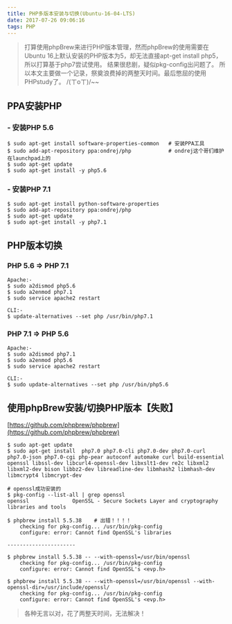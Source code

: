 ```yaml
---
title: PHP多版本安装与切换(Ubuntu-16-04-LTS)
date: 2017-07-26 09:06:16
tags: PHP
---
```

>   打算使用phpBrew来进行PHP版本管理，然而phpBrew的使用需要在Ubuntu 16上默认安装的PHP版本为5，却无法直接apt-get install php5，所以打算基于php7尝试使用。
>   结果很悲剧，疑似pkg-config出问题了。 所以本文主要做一个记录，祭奠浪费掉的两整天时间。最后憋屈的使用PHPstudy了。 /(ㄒoㄒ)/~~

## PPA安装PHP
### - 安装PHP 5.6
```
$ sudo apt-get install software-properties-common   # 安装PPA工具
$ sudo add-apt-repository ppa:ondrej/php            # ondrej这个哥们维护在launchpad上的
$ sudo apt-get update
$ sudo apt-get install -y php5.6
```
### - 安装PHP 7.1
```
$ sudo apt-get install python-software-properties
$ sudo add-apt-repository ppa:ondrej/php
$ sudo apt-get update
$ sudo apt-get install -y php7.1                    
```

## PHP版本切换
### PHP 5.6 => PHP 7.1
```
Apache:-
$ sudo a2dismod php5.6
$ sudo a2enmod php7.1
$ sudo service apache2 restart

CLI:-
$ update-alternatives --set php /usr/bin/php7.1
```
### PHP 7.1 => PHP 5.6
```
Apache:-
$ sudo a2dismod php7.1
$ sudo a2enmod php5.6
$ sudo service apache2 restart

CLI:-
$ sudo update-alternatives --set php /usr/bin/php5.6
```
## 使用phpBrew安装/切换PHP版本【失败】
[https://github.com/phpbrew/phpbrew](https://github.com/phpbrew/phpbrew)

```
$ sudo apt-get update
$ sudo apt-get install  php7.0 php7.0-cli php7.0-dev php7.0-curl php7.0-json php7.0-cgi php-pear autoconf automake curl build-essential openssl libssl-dev libcurl4-openssl-dev libxslt1-dev re2c libxml2 libxml2-dev bison libbz2-dev libreadline-dev libmhash2 libmhash-dev libmcrypt4 libmcrypt-dev

# openssl成功安装的
$ pkg-config --list-all | grep openssl
openssl              OpenSSL - Secure Sockets Layer and cryptography libraries and tools

$ phpbrew install 5.5.38    # 出错！！！！
    checking for pkg-config... /usr/bin/pkg-config
    configure: error: Cannot find OpenSSL's libraries

----------------------

$ phpbrew install 5.5.38 -- --with-openssl=/usr/bin/openssl
    checking for pkg-config... /usr/bin/pkg-config
    configure: error: Cannot find OpenSSL's <evp.h>

$ phpbrew install 5.5.38 -- --with-openssl=/usr/bin/openssl --with-openssl-dir=/usr/include/openssl/
    checking for pkg-config... /usr/bin/pkg-config
    configure: error: Cannot find OpenSSL's <evp.h>
```

>   各种无言以对，花了两整天时间，无法解决！